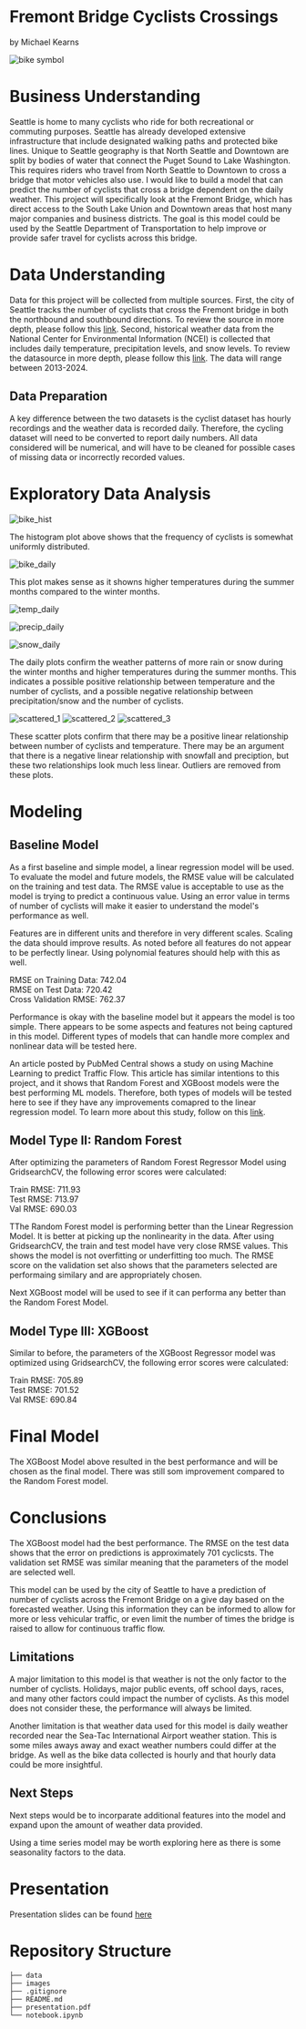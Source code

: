 # Fremont Bridge Cyclists Crossings
by Michael Kearns

![bike symbol](https://www.seattle.gov/images/Departments/SDOT/BikeProgram/cycletrack2.jpg)

# Business Understanding
Seattle is home to many cyclists who ride for both recreational or commuting purposes. Seattle has already developed extensive infrastructure that include designated walking paths and protected bike lines. Unique to Seattle geography is that North Seattle and Downtown are split by bodies of water that connect the Puget Sound to Lake Washington. This requires riders who travel from North Seattle to Downtown to cross a bridge that motor vehicles also use. I would like to build a model that can predict the number of cyclists that cross a bridge dependent on the daily weather. This project will specifically look at the Fremont Bridge, which has direct access to the South Lake Union and Downtown areas that host many major companies and business districts. The goal is this model could be used by the Seattle Department of Transportation to help improve or provide safer travel for cyclists across this bridge.

# Data Understanding
Data for this project will be collected from multiple sources. First, the city of Seattle tracks the number of cyclists that cross the Fremont bridge in both the northbound and southbound directions. To review the source in more depth, please follow this [link](https://data.seattle.gov/Transportation/Fremont-Bridge-Bicycle-Counter/65db-xm6k/about_data). Second, historical weather data from the National Center for Environmental Information (NCEI) is collected that includes daily temperature, precipitation levels, and snow levels. To review the datasource in more depth, please follow this [link](https://www.ncei.noaa.gov/access). The data will range between 2013-2024.

## Data Preparation
A key difference between the two datasets is the cyclist dataset has hourly recordings and the weather data is recorded daily.  Therefore, the cycling dataset will need to be converted to report daily numbers. All data considered will be numerical, and will have to be cleaned for possible cases of missing data or incorrectly recorded values.

# Exploratory Data Analysis

![bike_hist](https://github.com/mkearns17/Fremont_Bridge_Cyclists_Crossings/blob/main/images/bike_hist.jpg)

The histogram plot above shows that the frequency of cyclists is somewhat uniformly distributed.

![bike_daily](https://github.com/mkearns17/Fremont_Bridge_Cyclists_Crossings/blob/main/images/Daily%20Average%20Cyclists%20Across%20Fremont%20Bridge.jpg)

This plot makes sense as it showns higher temperatures during the summer months compared to the winter months.

![temp_daily](https://github.com/mkearns17/Fremont_Bridge_Cyclists_Crossings/blob/main/images/Daily%20Average%20Temperature%20(%C2%B0F)%20in%20Seattle.jpg)

![precip_daily](https://github.com/mkearns17/Fremont_Bridge_Cyclists_Crossings/blob/main/images/Daily%20Average%20Precipitation%20(in)%20in%20Seattle.jpg)

![snow_daily](https://github.com/mkearns17/Fremont_Bridge_Cyclists_Crossings/blob/main/images/Daily%20Average%20Snowfall%20(in)%20in%20Seattle.jpg)

The daily plots confirm the weather patterns of more rain or snow during the winter months and higher temperatures during the summer months. This indicates a possible positive relationship between temperature and the number of cyclists, and a possible negative relationship between precipitation/snow and the number of cyclists.

![scattered_1](https://github.com/mkearns17/Fremont_Bridge_Cyclists_Crossings/blob/main/images/scatter_filtered_0.jpeg)
![scattered_2](https://github.com/mkearns17/Fremont_Bridge_Cyclists_Crossings/blob/main/images/scatter_filtered_1.jpeg)
![scattered_3](https://github.com/mkearns17/Fremont_Bridge_Cyclists_Crossings/blob/main/images/scatter_filtered_2.jpeg)

These scatter plots confirm that there may be a positive linear relationship between number of cyclists and temperature. There may be an argument that there is a negative linear relationship with snowfall and preciption, but these two relationships look much less linear. Outliers are removed from these plots.

# Modeling
## Baseline Model
As a first baseline and simple model, a linear regression model will be used. To evaluate the model and future models, the RMSE value will be calculated on the training and test data. The RMSE value is acceptable to use as the model is trying to predict a continuous value. Using an error value in terms of number of cyclists will make it easier to understand the model's performance as well.

Features are in different units and therefore in very different scales. Scaling the data should improve results. As noted before all features do not appear to be perfectly linear. Using polynomial features should help with this as well.

RMSE on Training Data: 742.04<br>
RMSE on Test Data: 720.42<br>
Cross Validation RMSE: 762.37

Performance is okay with the baseline model but it appears the model is too simple. There appears to be some aspects and features not being captured in this model. Different types of models that can handle more complex and nonlinear data will be tested here. 

An article posted by PubMed Central shows a study on using Machine Learning to predict Traffic Flow. This article has similar intentions to this project, and it shows that Random Forest and XGBoost models were the best performing ML models. Therefore, both types of models will be tested here to see if they have any improvements comapred to the linear regression model. To learn more about this study, follow on this [link](https://pmc.ncbi.nlm.nih.gov/articles/PMC11014399/#sec6-sensors-24-02348).

## Model Type II: Random Forest

After optimizing the parameters of Random Forest Regressor Model using GridsearchCV, the following error scores were calculated:

Train RMSE: 711.93<br>
Test RMSE: 713.97<br>
Val RMSE: 690.03

TThe Random Forest model is performing better than the Linear Regression Model. It is better at picking up the nonlinearity in the data. After using GridsearchCV, the train and test model have very close RMSE values. This shows the model is not overfitting or underfitting too much. The RMSE score on the validation set also shows that the parameters selected are performaing similary and are appropriately chosen. 

Next XGBoost model will be used to see if it can performa any better than the Random Forest Model. 

## Model Type III: XGBoost

Similar to before, the parameters of the XGBoost Regressor model was optimized using GridsearchCV, the following error scores were calculated:

Train RMSE: 705.89<br>
Test RMSE: 701.52<br>
Val RMSE: 690.84

# Final Model

The XGBoost Model above resulted in the best performance and will be chosen as the final model. There was still som improvement compared to the Random Forest model. 

# Conclusions

The XGBoost model had the best performance. The RMSE on the test data shows that the error on predictions is approximately 701 cyclicsts. The validation set RMSE was similar meaning that the parameters of the model are selected well. 

This model can be used by the city of Seattle to have a prediction of number of cyclists across the Fremont Bridge on a give day based on the forecasted weather. Using this information they can be informed to allow for more or less vehicular traffic, or even limit the number of times the bridge is raised to allow for continuous traffic flow.

## Limitations

A major limitation to this model is that weather is not the only factor to the number of cyclists. Holidays, major public events, off school days, races, and many other factors could impact the number of cyclists. As this model does not consider these, the performance will always be limited. 

Another limitation is that weather data used for this model is daily weather recorded near the Sea-Tac International Airport weather station. This is some miles aways away and exact weather numbers could differ at the bridge. As well as the bike data collected is hourly and that hourly data could be more insightful.


## Next Steps

Next steps would be to incorparate additional features into the model and expand upon the amount of weather data provided. 

Using a time series model may be worth exploring here as there is some seasonality factors to the data. 

# Presentation
Presentation slides can be found [here](https://github.com/mkearns17/Fremont_Bridge_Cyclists_Crossings/blob/main/presentation.pdf)

# Repository Structure
```
├── data
├── images
├── .gitignore
├── README.md
├── presentation.pdf
└── notebook.ipynb
```